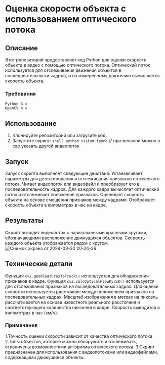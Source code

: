 # Оценка скорости объекта с использованием оптического потока

## Описание

Этот репозиторий предоставляет код Python для оценки скорости объекта в видео с помощью оптического потока. Оптический поток используется для отслеживания движения объектов в последовательности кадров, и по измеренному движению вычисляется скорость объекта.

### Требования

    Python 3.x
    OpenCV 4.x

## Использование

 1. Клонируйте репозиторий или загрузите код.
 2. Запустите скрипт: 
    ```shell python vision.ipynb``` // при желанни можно в cap указать другой видеопоток

## Запуск

Запуск скрипта выполняет следующие действия: 
    Устанавливает параметры для детектирования и отслеживания признаков оптического потока.
    Читает видеопоток или видеофайл и преобразует его в последовательность кадров.
    Для каждого кадра вычисляет оптический поток и отслеживает положение признаков.
    Оценивает скорость объекта на основе смещения признаков между кадрами.
    Отображает скорость объекта в километрах в час на кадре.

## Результаты

Скрипт выводит видеопоток с нарисованными красными кругами, обозначающими расположение движущихся объектов. Скорость каждого объекта отображается рядом с кругом.
![Снимок экрана от 2024-03-30 20-24-36](https://github.com/Kikozai/computer-vision-example-/assets/105602295/4bd0f49e-b0e5-4c73-a6b6-74b98868990e)




## Технические детали
  Функция ```cv2.goodFeaturesToTrack()``` используется для обнаружения признаков в кадре.
    Функция ```cv2.calcOpticalFlowPyrLK()``` используется для отслеживания признаков на последовательных кадрах.
    Для оценки скорости используется расстояние между положением признаков на последовательных кадрах.
    Масштаб изображения в метрах на пиксель рассчитывается на основе известного реального расстояния и соответствующего количества пикселей в кадре.
    Скорость выводится в километрах в час (км/ч).

### Примечания

  1.Точность оценки скорости зависит от качества оптического потока.
    2.Типы объектов, которые можно обнаружить и отслеживать, ограничены возможностями алгоритма оптического потока.
    3.Скрипт предназначен для использования с видеопотоками или видеофайлами, содержащими движущиеся объекты.
